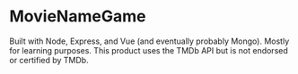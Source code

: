 # MovieNameGame

Built with Node, Express, and Vue (and eventually probably Mongo). Mostly for learning purposes. 
This product uses the TMDb API but is not endorsed or certified by TMDb.
